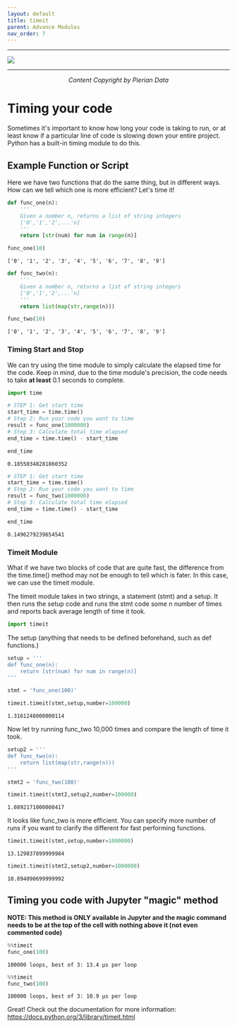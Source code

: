 ```yaml
---
layout: default
title: timeit
parent: Advance Modules
nav_order: 7
---
```

___

<a href='https://www.udemy.com/user/joseportilla/'><img src='../Pierian_Data_Logo.png'/></a>
___
<center><em>Content Copyright by Pierian Data</em></center>

# Timing your code
Sometimes it's important to know how long your code is taking to run, or at least know if a particular line of code is slowing down your entire project. Python has a built-in timing module to do this. 

## Example Function or Script

Here we have two functions that do the same thing, but in different ways.
How can we tell which one is more efficient? Let's time it!


```python
def func_one(n):
    '''
    Given a number n, returns a list of string integers
    ['0','1','2',...'n]
    '''
    return [str(num) for num in range(n)]
```


```python
func_one(10)
```




    ['0', '1', '2', '3', '4', '5', '6', '7', '8', '9']




```python
def func_two(n):
    '''
    Given a number n, returns a list of string integers
    ['0','1','2',...'n]
    '''
    return list(map(str,range(n)))
```


```python
func_two(10)
```




    ['0', '1', '2', '3', '4', '5', '6', '7', '8', '9']



### Timing Start and Stop

We can try using the time module to simply calculate the elapsed time for the code. Keep in mind, due to the time module's precision, the code needs to take **at least** 0.1 seconds to complete.


```python
import time
```


```python
# STEP 1: Get start time
start_time = time.time()
# Step 2: Run your code you want to time
result = func_one(1000000)
# Step 3: Calculate total time elapsed
end_time = time.time() - start_time
```


```python
end_time
```




    0.18550348281860352




```python
# STEP 1: Get start time
start_time = time.time()
# Step 2: Run your code you want to time
result = func_two(1000000)
# Step 3: Calculate total time elapsed
end_time = time.time() - start_time
```


```python
end_time
```




    0.1496279239654541



### Timeit Module

What if we have two blocks of code that are quite fast, the difference from the time.time() method may not be enough to tell which is fater. In this case, we can use the timeit module.

The timeit module takes in two strings, a statement (stmt) and a setup. It then runs the setup code and runs the stmt code some n number of times and reports back average length of time it took.


```python
import timeit
```

The setup (anything that needs to be defined beforehand, such as def functions.)


```python
setup = '''
def func_one(n):
    return [str(num) for num in range(n)]
'''
```


```python
stmt = 'func_one(100)'
```


```python
timeit.timeit(stmt,setup,number=100000)
```




    1.3161248000000114



Now let try running func_two 10,000 times and compare the length of time it took.


```python
setup2 = '''
def func_two(n):
    return list(map(str,range(n)))
'''
```


```python
stmt2 = 'func_two(100)'
```


```python
timeit.timeit(stmt2,setup2,number=100000)
```




    1.0892171000000417



It looks like func_two is more efficient. You can specify more number of runs if you want to clarify the different for fast performing functions.


```python
timeit.timeit(stmt,setup,number=1000000)
```




    13.129837899999984




```python
timeit.timeit(stmt2,setup2,number=1000000)
```




    10.894090699999992



## Timing you code with Jupyter "magic" method

**NOTE: This method is ONLY available in Jupyter and the magic command needs to be at the top of the cell with nothing above it (not even commented code)**


```python
%%timeit
func_one(100)
```

    100000 loops, best of 3: 13.4 µs per loop
    


```python
%%timeit
func_two(100)
```

    100000 loops, best of 3: 10.9 µs per loop
    

Great! Check out the documentation for more information:
https://docs.python.org/3/library/timeit.html
